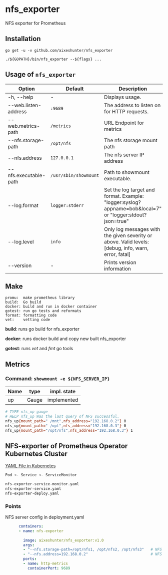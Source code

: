 # nfs_exporter
NFS exporter for Prometheus

## Installation

```
go get -u -v github.com/aixeshunter/nfs_exporter

./${GOPATH}/bin/nfs_exporter --${flags} ...
```


## Usage of `nfs_exporter`

| Option                    | Default             | Description
| ------------------------- | ------------------- | -----------------
| -h, --help                | -                   | Displays usage.
| --web.listen-address      | `:9689`             | The address to listen on for HTTP requests.
| --web.metrics-path        | `/metrics`          | URL Endpoint for metrics
| --nfs.storage-path        | `/opt/nfs`          | The nfs storage mount path
| --nfs.address             | `127.0.0.1`         | The nfs server IP address
| --nfs.executable-path     | `/usr/sbin/showmount` | Path to showmount executable.
| --log.format              | `logger:stderr`     | Set the log target and format. Example: "logger:syslog?appname=bob&local=7" or "logger:stdout?json=true"
| --log.level               | `info`              | Only log messages with the given severity or above. Valid levels: [debug, info, warn, error, fatal]
| --version                 | -                   | Prints version information


## Make
```
promu:  make prometheus library
build:  Go build
docker: build and run in docker container
gotest: run go tests and reformats
format: formatting code
vet:    vetting code
```

**build**: runs go build for nfs_exporter

**docker**: runs docker build and copy new built nfs_exporter

**gotest**: runs *vet* and *fmt* go tools


## Metrics

### Command: `showmount -e ${NFS_SERVER_IP}`

| Name          | type     | impl. state |
| ------------  | -------- | ------------|
| up            | Gauge    | implemented |


```sh
# TYPE nfs_up gauge
# HELP nfs_up Was the last query of NFS successful.
nfs_up{mount_path=" /mnt",nfs_address="192.168.0.2"} 0
nfs_up{mount_path=" /opt",nfs_address="192.168.0.3"} 0
nfs_up{mount_path="/opt/nfs",nfs_address="192.168.0.3"} 1
```

## NFS-exporter of Prometheus Operator Kubernetes Cluster

[YAML File in Kubernetes](prometheus/manifests)

```bash
Pod <- Service <- ServiceMonitor
```

```bash
nfs-exporter-service-monitor.yaml
nfs-exporter-service.yaml
nfs-exporter-deploy.yaml
```

### Points

NFS server config in deployment.yaml
```yaml
      containers:
      - name: nfs-exporter
      
        image: aixeshunter/nfs_exporter:v1.0
        args:
        - "--nfs.storage-path=/opt/nfs1, /opt/nfs2, /opt/nfs3"   # NFS storage mount path
        - "--nfs.address=192.168.0.2"                            # NFS server IP address
        ports:
        - name: http-metrics
          containerPort: 9689
```